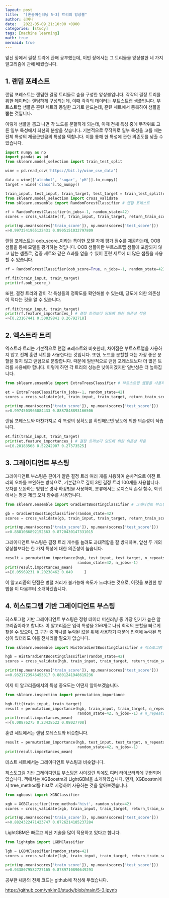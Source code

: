 ```yaml
---
layout: post
title:  "[혼공머신러닝 5–3] 트리의 앙상블"
author: 김예나
date:   2022-05-09 21:10:00 +0900
categories: [study]
tags: [machine learning]
math: true
mermaid: true
---
```



앞선 장에서 결정 트리에 관해 공부했는데, 이번 장에서는 그 트리들을 앙상블한 네 가지 알고리즘에 관해 배웠습니다.


## 1\. 랜덤 포레스트


랜덤 포레스트는 랜덤한 결정 트리들로 숲을 구성한 앙상블입니다. 각각의 결정 트리를 위한 데이터는 랜덤하게 구성되는데, 이때 각각의 데이터는 부트스트랩 샘플입니다. 부트스트랩 샘플은 훈련 세트와 동일한 크기로 만드는데, 훈련 세트에서 중복하여 샘플을 뽑는 것입니다.

이렇게 샘플을 뽑고 나면 각 노드를 분할하게 되는데, 이때 전체 특성 중에 무작위로 고른 일부 특성에서 최선의 분할을 찾습니다. 기본적으로 무작위로 일부 특성을 고를 때는 전체 특성의 제곱근만큼의 특성을 택합니다. 이를 통해 한 특성에 관한 의존도를 낮출 수 있습니다.


```python
import numpy as np
import pandas as pd
from sklearn.model_selection import train_test_split

wine = pd.read_csv('https://bit.ly/wine_csv_data')

data = wine[['alcohol', 'sugar', 'pH']].to_numpy()
target = wine['class'].to_numpy()

train_input, test_input, train_target, test_target = train_test_split(data, target, test_size=0.2, random_state=42)
from sklearn.model_selection import cross_validate
from sklearn.ensemble import RandomForestClassifier # 랜덤 포레스트

rf = RandomForestClassifier(n_jobs=-1, random_state=42)
scores = cross_validate(rf, train_input, train_target, return_train_score=True, n_jobs=-1) # return_train_score:훈련 세트의 평가 점수도 출력

print(np.mean(scores['train_score']), np.mean(scores['test_score']))
=>0.9973541965122431 0.8905151032797809
```


랜덤 포레스트는 oob_score_이라는 특이한 모델 자체 평가 점수를 제공하는데, OOB 샘플을 통해 모델을 평가하는 것입니다. OOB 샘플이란 부트스트랩 샘플에 포함되지 않고 남는 샘플로, 검증 세트와 같은 효과를 얻을 수 있어 훈련 세트에 더 많은 샘플을 사용할 수 있습니다.


```python
rf = RandomForestClassifier(oob_score=True, n_jobs=-1, random_state=42) # oob_score:전체 모델에서 부트스트랩 샘플에 포함되지 않은 데이터들로 검증 세트를 대신하여 테스트할 수 있음

rf.fit(train_input, train_target)
print(rf.oob_score_)
```


또한, 결정 트리와 같이 각 특성들의 정확도를 확인해볼 수 있는데, 당도에 의한 의존성이 적다는 것을 알 수 있습니다.


```python
rf.fit(train_input, train_target) 
print(rf.feature_importances_) # 결정 트리보다 당도에 의한 의존성 적음
=>[0.23167441 0.50039841 0.26792718]
```


## 2\. 엑스트라 트리


엑스트라 트리는 기본적으로 랜덤 포레스트와 비슷한데, 차이점은 부트스트랩을 사용하지 않고 전체 훈련 세트를 사용한다는 것입니다. 또한, 노드를 분할할 때는 가장 좋은 분할을 찾지 않고 랜덤으로 분할합니다. 때문에 일반적으로 랜덤 포레스트보다 더 많은 트리를 사용해야 합니다. 이렇게 하면 각 트리의 성능은 낮아지겠지만 일반성은 더 높아집니다.


```python
from sklearn.ensemble import ExtraTreesClassifier # 부트스트랩 샘플을 사용하지 않는 앙상블 트리, 노드를 분할할 때 무작위로 분할

et = ExtraTreesClassifier(n_jobs=-1, random_state=42)
scores = cross_validate(et, train_input, train_target, return_train_score=True, n_jobs=-1)

print(np.mean(scores['train_score']), np.mean(scores['test_score']))
=>0.9974503966084433 0.8887848893166506
```


랜덤 포레스트와 마찬가지로 각 특성의 정확도를 확인해보면 당도에 의한 의존성이 적습니다.


```python
et.fit(train_input, train_target) 
print(et.feature_importances_) # 결정 트리보다 당도에 의한 의존성 적음
=>[0.20183568 0.52242907 0.27573525]
```


## 3\. 그레이디언트 부스팅


그레이디언트 부스팅은 깊이가 얕은 결정 트리 여러 개를 사용하여 순차적으로 이전 트리의 오차를 보완하는 방식으로, 기본값으로 깊이 3인 결정 트리 100개를 사용합니다. 오차를 보완하는 방법은 경사 하강법을 사용하며, 분류에서는 로지스틱 손실 함수, 회귀에서는 평균 제곱 오차 함수를 사용합니다.


```python
from sklearn.ensemble import GradientBoostingClassifier # 그래디언트 부스팅

gb = GradientBoostingClassifier(random_state=42)
scores = cross_validate(gb, train_input, train_target, return_train_score=True, n_jobs=-1)

print(np.mean(scores['train_score']), np.mean(scores['test_score']))
=>0.8881086892152563 0.8720430147331015
```


그레이디언트 부스팅은 결정 트리 개수를 늘려도 과대적합을 잘 방지하며, 앞선 두 개의 앙상블보다는 한 가지 특성에 대한 의존성이 높습니다.


```python
result = permutation_importance(hgb, test_input, test_target, n_repeats=10,
                                random_state=42, n_jobs=-1)
print(result.importances_mean)
=>[0.05969231 0.20238462 0.049     ]
```


이 알고리즘의 단점은 병렬 처리가 불가능해 속도가 느리다는 것으로, 이것을 보완한 방법을 이 다음부터 소개하겠습니다.


## 4\. 히스토그램 기반 그레이디언트 부스팅


히스토그램 기반 그레이디언트 부스팅은 정형 데이터 머신러닝 중 가장 인기가 높은 알고리즘이라고 합니다. 이 알고리즘은 입력 특성을 256개로 나눠 최적의 분할을 빠르게 찾을 수 있으며, 그 구간 중 하나를 누락된 값을 위해 사용하기 때문에 입력에 누락된 특성이 있더라도 이를 전처리할 필요가 없습니다.


```python
from sklearn.ensemble import HistGradientBoostingClassifier # 히스토그램 그래디언트 부스팅, 정형 데이터에서 가장 인기 있음, 입력 특성을 256개의 구간으로 나눔

hgb = HistGradientBoostingClassifier(random_state=42)
scores = cross_validate(hgb, train_input, train_target, return_train_score=True, n_jobs=-1)

print(np.mean(scores['train_score']), np.mean(scores['test_score']))
=>0.9321723946453317 0.8801241948619236
```


이제 이 알고리즘에서의 특성 중요도는 어떤지 알아보겠습니다.


```python
from sklearn.inspection import permutation_importance

hgb.fit(train_input, train_target)
result = permutation_importance(hgb, train_input, train_target, n_repeats=10,
                                random_state=42, n_jobs=-1) # n_repeats:랜덤하게 섞을 횟수(기본값 5)
print(result.importances_mean)
=>[0.08876275 0.23438522 0.08027708]
```


훈련 세트에서는 랜덤 포레스트와 비슷합니다.


```python
result = permutation_importance(hgb, test_input, test_target, n_repeats=10,
                                random_state=42, n_jobs=-1)
print(result.importances_mean)
```


테스트 세트에서는 그레이디언트 부스팅과 비슷합니다.


히스토그램 기반 그레이디언트 부스팅은 사이킷런 외에도 여러 라이브러리에 구현되어 있습니다. 책에서는 XGBoostm과 LightGBM을 소개하였습니다. 먼저, XGBoostm에서 tree_method를 hist로 지정하여 사용하는 것을 알아보겠습니다.


```python
from xgboost import XGBClassifier

xgb = XGBClassifier(tree_method='hist', random_state=42)
scores = cross_validate(xgb, train_input, train_target, return_train_score=True, n_jobs=-1)

print(np.mean(scores['train_score']), np.mean(scores['test_score']))
=>0.8824322471423747 0.8726214185237284
```


LightGBM은 빠르고 최신 기술을 많이 적용하고 있다고 합니다.


```python
from lightgbm import LGBMClassifier

lgb = LGBMClassifier(random_state=42)
scores = cross_validate(lgb, train_input, train_target, return_train_score=True, n_jobs=-1)

print(np.mean(scores['train_score']), np.mean(scores['test_score']))
=>0.9338079582727165 0.8789710890649293
```



공부한 내용의 전체 코드는 github에 작성해 두었습니다.

<https://github.com/ynkim0/study/blob/main/5-3.ipynb>